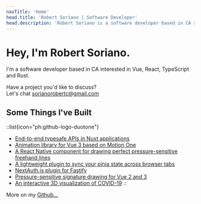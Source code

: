 ```yaml
---
navTitle: 'Home'
head.title: 'Robert Soriano | Software Developer'
head.description: 'Robert Soriano is a software developer based in CA specializing in building websites and applications.'
---
```


# Hey, I'm Robert Soriano.

I'm a software developer based in CA interested in Vue, React, TypeScript and Rust.

Have a project you'd like to discuss? <br />
Let's chat [sorianorobertc@gmail.com](mailto:sorianorobertc@gmail.com?Subject=Hello)

## Some Things I've Built

::list{icon="ph:github-logo-duotone"}
- [End-to-end typesafe APIs in Nuxt applications](https://github.com/wobsoriano/trpc-nuxt)
- [Animation library for Vue 3 based on Motion One](https://vue-motion-one.vercel.app)
- [A React Native component for drawing perfect pressure-sensitive freehand lines](https://github.com/wobsoriano/rn-perfect-sketch-canvas)
- [A lightweight plugin to sync your pinia state across browser tabs](https://github.com/wobsoriano/pinia-shared-state)
- [NextAuth.js plugin for Fastify](https://github.com/wobsoriano/fastify-next-auth)
- [Pressure-sensitive signature drawing for Vue 2 and 3](https://github.com/wobsoriano/v-perfect-signature)
- [An interactive 3D visualization of COVID-19](https://covid-3d.vercel.app)
::

More on my [Github...](https://github.com/wobsoriano)

